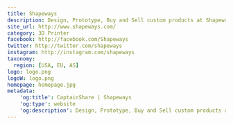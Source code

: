 ```yaml
---
title: Shapeways
description: Design, Prototype, Buy and Sell custom products at Shapeways; The world's largest online 3D Printing Service, Community and Marketplace.
site_url: http://www.shapeways.com/
category: 3D Printer
facebook: http://facebook.com/Shapeways
twitter: http://twitter.com/shapeways
instagram: http://instagram.com/shapeways
taxonomy:
  region: [USA, EU, AS]
logo: logo.png
logoW: logo.png
homepage: homepage.jpg
metadata:
    'og:title': CaptainShare | Shapeways
    'og:type': website
    'og:description': Design, Prototype, Buy and Sell custom products at Shapeways; The world's largest online 3D Printing Service, Community and Marketplace.
---
```


